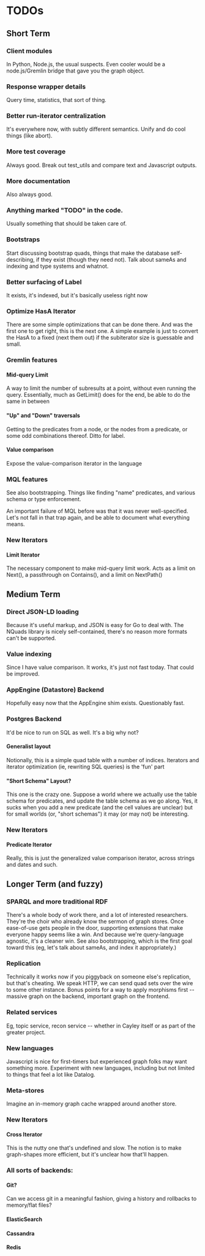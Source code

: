 # TODOs

## Short Term

### Client modules

In Python, Node.js, the usual suspects. Even cooler would be a node.js/Gremlin bridge that gave you the graph object.

### Response wrapper details

Query time, statistics, that sort of thing.

### Better run-iterator centralization

It's everywhere now, with subtly different semantics. Unify and do cool things (like abort).

### More test coverage
Always good. Break out test_utils and compare text and Javascript outputs.

### More documentation
Also always good.

### Anything marked "TODO" in the code.
Usually something that should be taken care of.

### Bootstraps
Start discussing bootstrap quads, things that make the database self-describing, if they exist (though they need not). Talk about sameAs and indexing and type systems and whatnot.

### Better surfacing of Label
It exists, it's indexed, but it's basically useless right now

### Optimize HasA Iterator
There are some simple optimizations that can be done there. And was the first one to get right, this is the next one.
A simple example is just to convert the HasA to a fixed (next them out) if the subiterator size is guessable and small.

### Gremlin features

#### Mid-query Limit
A way to limit the number of subresults at a point, without even running the query. Essentially, much as GetLimit() does for the end, be able to do the same in between

#### "Up" and "Down" traversals
Getting to the predicates from a node, or the nodes from a predicate, or some odd combinations thereof. Ditto for label.

#### Value comparison
Expose the value-comparison iterator in the language

### MQL features
See also bootstrapping. Things like finding "name" predicates, and various schema or type enforcement.

An important failure of MQL before was that it was never well-specified. Let's not fall in that trap again, and be able to document what everything means.

### New Iterators

#### Limit Iterator
The necessary component to make mid-query limit work. Acts as a limit on Next(), a passthrough on Contains(), and a limit on NextPath()

## Medium Term

### Direct JSON-LD loading
  Because it's useful markup, and JSON is easy for Go to deal with. The NQuads library is nicely self-contained, there's no reason more formats can't be supported.

### Value indexing
  Since I have value comparison. It works, it's just not fast today. That could be improved.

### AppEngine (Datastore) Backend
  Hopefully easy now that the AppEngine shim exists. Questionably fast.

### Postgres Backend
  It'd be nice to run on SQL as well. It's a big why not?
#### Generalist layout
  Notionally, this is a simple quad table with a number of indices. Iterators and iterator optimization (ie, rewriting SQL queries) is the 'fun' part
#### "Short Schema" Layout?
  This one is the crazy one. Suppose a world where we actually use the table schema for predicates, and update the table schema as we go along. Yes, it sucks when you add a new predicate (and the cell values are unclear) but for small worlds (or, "short schemas") it may (or may not) be interesting.


### New Iterators
#### Predicate Iterator
  Really, this is just the generalized value comparison iterator, across strings and dates and such.

## Longer Term (and fuzzy)

### SPARQL and more traditional RDF
  There's a whole body of work there, and a lot of interested researchers. They're the choir who already know the sermon of graph stores. Once ease-of-use gets people in the door, supporting extensions that make everyone happy seems like a win. And because we're query-language agnostic, it's a cleaner win. See also bootstrapping, which is the first goal toward this (eg, let's talk about sameAs, and index it appropriately.)

### Replication
  Technically it works now if you piggyback on someone else's replication, but that's cheating.  We speak HTTP, we can send quad sets over the wire to some other instance. Bonus points for a way to apply morphisms first -- massive graph on the backend, important graph on the frontend.

### Related services
  Eg, topic service, recon service -- whether in Cayley itself or as part of the greater project.

### New languages
  Javascript is nice for first-timers but experienced graph folks may want something more. Experiment with new languages, including but not limited to things that feel a lot like Datalog.

### Meta-stores
  Imagine an in-memory graph cache wrapped around another store.

### New Iterators
#### Cross Iterator
  This is the nutty one that's undefined and slow. The notion is to make graph-shapes more efficient, but it's unclear how that'll happen.


### All sorts of backends:
#### Git?
  Can we access git in a meaningful fashion, giving a history and rollbacks to memory/flat files?
#### ElasticSearch
#### Cassandra
#### Redis
